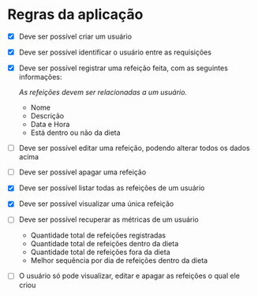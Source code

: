 # Regras da aplicação

- [X] Deve ser possível criar um usuário
- [X] Deve ser possível identificar o usuário entre as requisições
- [X] Deve ser possível registrar uma refeição feita, com as seguintes informações:

    *As refeições devem ser relacionadas a um usuário.*

  - Nome
  - Descrição
  - Data e Hora
  - Está dentro ou não da dieta
  
- [ ] Deve ser possível editar uma refeição, podendo alterar todos os dados acima
- [ ] Deve ser possível apagar uma refeição
- [X] Deve ser possível listar todas as refeições de um usuário
- [X] Deve ser possível visualizar uma única refeição
- [ ] Deve ser possível recuperar as métricas de um usuário
  - Quantidade total de refeições registradas
  - Quantidade total de refeições dentro da dieta
  - Quantidade total de refeições fora da dieta
  - Melhor sequência por dia de refeições dentro da dieta
- [ ] O usuário só pode visualizar, editar e apagar as refeições o qual ele criou
